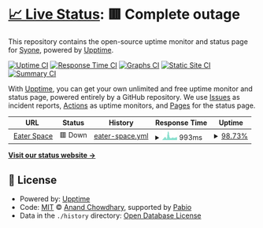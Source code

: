 # [📈 Live Status](https://demo.upptime.js.org): <!--live status--> **🟥 Complete outage**

This repository contains the open-source uptime monitor and status page for [Syone](https://demo.upptime.js.org), powered by [Upptime](https://github.com/upptime/upptime).

[![Uptime CI](https://github.com/Syone/uptime/workflows/Uptime%20CI/badge.svg)](https://github.com/Syone/uptime/actions?query=workflow%3A%22Uptime+CI%22)
[![Response Time CI](https://github.com/Syone/uptime/workflows/Response%20Time%20CI/badge.svg)](https://github.com/Syone/uptime/actions?query=workflow%3A%22Response+Time+CI%22)
[![Graphs CI](https://github.com/Syone/uptime/workflows/Graphs%20CI/badge.svg)](https://github.com/Syone/uptime/actions?query=workflow%3A%22Graphs+CI%22)
[![Static Site CI](https://github.com/Syone/uptime/workflows/Static%20Site%20CI/badge.svg)](https://github.com/Syone/uptime/actions?query=workflow%3A%22Static+Site+CI%22)
[![Summary CI](https://github.com/Syone/uptime/workflows/Summary%20CI/badge.svg)](https://github.com/Syone/uptime/actions?query=workflow%3A%22Summary+CI%22)

With [Upptime](https://upptime.js.org), you can get your own unlimited and free uptime monitor and status page, powered entirely by a GitHub repository. We use [Issues](https://github.com/Syone/uptime/issues) as incident reports, [Actions](https://github.com/Syone/uptime/actions) as uptime monitors, and [Pages](https://demo.upptime.js.org) for the status page.

<!--start: status pages-->
<!-- This summary is generated by Upptime (https://github.com/upptime/upptime) -->
<!-- Do not edit this manually, your changes will be overwritten -->
<!-- prettier-ignore -->
| URL | Status | History | Response Time | Uptime |
| --- | ------ | ------- | ------------- | ------ |
| <img alt="" src="https://icons.duckduckgo.com/ip3/eater.space.ico" height="13"> [Eater Space](https://eater.space) | 🟥 Down | [eater-space.yml](https://github.com/Syone/uptime/commits/HEAD/history/eater-space.yml) | <details><summary><img alt="Response time graph" src="./graphs/eater-space/response-time-week.png" height="20"> 993ms</summary><br><a href="https://Syone.github.io/uptime/history/eater-space"><img alt="Response time 1504" src="https://img.shields.io/endpoint?url=https%3A%2F%2Fraw.githubusercontent.com%2FSyone%2Fuptime%2FHEAD%2Fapi%2Feater-space%2Fresponse-time.json"></a><br><a href="https://Syone.github.io/uptime/history/eater-space"><img alt="24-hour response time 906" src="https://img.shields.io/endpoint?url=https%3A%2F%2Fraw.githubusercontent.com%2FSyone%2Fuptime%2FHEAD%2Fapi%2Feater-space%2Fresponse-time-day.json"></a><br><a href="https://Syone.github.io/uptime/history/eater-space"><img alt="7-day response time 993" src="https://img.shields.io/endpoint?url=https%3A%2F%2Fraw.githubusercontent.com%2FSyone%2Fuptime%2FHEAD%2Fapi%2Feater-space%2Fresponse-time-week.json"></a><br><a href="https://Syone.github.io/uptime/history/eater-space"><img alt="30-day response time 1796" src="https://img.shields.io/endpoint?url=https%3A%2F%2Fraw.githubusercontent.com%2FSyone%2Fuptime%2FHEAD%2Fapi%2Feater-space%2Fresponse-time-month.json"></a><br><a href="https://Syone.github.io/uptime/history/eater-space"><img alt="1-year response time 1504" src="https://img.shields.io/endpoint?url=https%3A%2F%2Fraw.githubusercontent.com%2FSyone%2Fuptime%2FHEAD%2Fapi%2Feater-space%2Fresponse-time-year.json"></a></details> | <details><summary><a href="https://Syone.github.io/uptime/history/eater-space">98.73%</a></summary><a href="https://Syone.github.io/uptime/history/eater-space"><img alt="All-time uptime 99.76%" src="https://img.shields.io/endpoint?url=https%3A%2F%2Fraw.githubusercontent.com%2FSyone%2Fuptime%2FHEAD%2Fapi%2Feater-space%2Fuptime.json"></a><br><a href="https://Syone.github.io/uptime/history/eater-space"><img alt="24-hour uptime 91.09%" src="https://img.shields.io/endpoint?url=https%3A%2F%2Fraw.githubusercontent.com%2FSyone%2Fuptime%2FHEAD%2Fapi%2Feater-space%2Fuptime-day.json"></a><br><a href="https://Syone.github.io/uptime/history/eater-space"><img alt="7-day uptime 98.73%" src="https://img.shields.io/endpoint?url=https%3A%2F%2Fraw.githubusercontent.com%2FSyone%2Fuptime%2FHEAD%2Fapi%2Feater-space%2Fuptime-week.json"></a><br><a href="https://Syone.github.io/uptime/history/eater-space"><img alt="30-day uptime 99.67%" src="https://img.shields.io/endpoint?url=https%3A%2F%2Fraw.githubusercontent.com%2FSyone%2Fuptime%2FHEAD%2Fapi%2Feater-space%2Fuptime-month.json"></a><br><a href="https://Syone.github.io/uptime/history/eater-space"><img alt="1-year uptime 99.76%" src="https://img.shields.io/endpoint?url=https%3A%2F%2Fraw.githubusercontent.com%2FSyone%2Fuptime%2FHEAD%2Fapi%2Feater-space%2Fuptime-year.json"></a></details>

<!--end: status pages-->

[**Visit our status website →**](https://demo.upptime.js.org)

## 📄 License

- Powered by: [Upptime](https://github.com/upptime/upptime)
- Code: [MIT](./LICENSE) © [Anand Chowdhary](https://anandchowdhary.com), supported by [Pabio](https://pabio.com)
- Data in the `./history` directory: [Open Database License](https://opendatacommons.org/licenses/odbl/1-0/)

